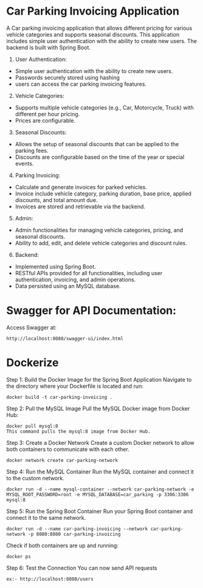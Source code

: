 # Car Parking Invoicing Application 

A Car parking invoicing application that allows different pricing for various vehicle categories and supports seasonal discounts. This application includes simple user authentication with the ability to create new users. The backend is built with Spring Boot.

1. User Authentication:
* Simple user authentication with the ability to create new users.
* Passwords securely stored using hashing 
* users can access the car parking invoicing features.
2. Vehicle Categories:
* Supports multiple vehicle categories (e.g., Car, Motorcycle, Truck) with different per hour pricing.
* Prices are configurable.
3. Seasonal Discounts:
* Allows the setup of seasonal discounts that can be applied to the parking fees.
* Discounts are configurable based on the time of the year or special events.
4. Parking Invoicing:
* Calculate and generate invoices for parked vehicles.
* Invoice include vehicle category, parking duration, base price, applied discounts, and total amount due.
* Invoices are stored and retrievable via the backend.
5. Admin:
* Admin functionalities for managing vehicle categories, pricing, and seasonal discounts.
* Ability to add, edit, and delete vehicle categories and discount rules.
6. Backend:
* Implemented using Spring Boot.
* RESTful APIs provided for all functionalities, including user authentication, invoicing, and admin operations.
* Data persisted using an MySQL database.


# Swagger for API Documentation:
Access Swagger at:

	http://localhost:8080/swagger-ui/index.html

# Dockerize

Step 1: Build the Docker Image for the Spring Boot Application
Navigate to the directory where your Dockerfile is located and run:

	docker build -t car-parking-invoicing .

Step 2: Pull the MySQL Image
Pull the MySQL Docker image from Docker Hub:

	docker pull mysql:8
	This command pulls the mysql:8 image from Docker Hub.

Step 3: Create a Docker Network
	Create a custom Docker network to allow both containers to communicate with each other.

	docker network create car-parking-network

Step 4: Run the MySQL Container
	Run the MySQL container and connect it to the custom network.

	docker run -d --name mysql-container --network car-parking-network -e MYSQL_ROOT_PASSWORD=root -e MYSQL_DATABASE=car_parking -p 3306:3306 mysql:8
  
Step 5: Run the Spring Boot Container
	Run your Spring Boot container and connect it to the same network.

	docker run -d --name car-parking-invoicing --network car-parking-network -p 8080:8080 car-parking-invoicing

Check if both containers are up and running:

	docker ps

Step 6: Test the Connection
	You can now send API requests

	ex:- http://localhost:8080/users
